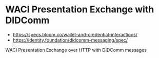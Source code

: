 # WACI Presentation Exchange with DIDComm

- https://specs.bloom.co/wallet-and-credential-interactions/
- https://identity.foundation/didcomm-messaging/spec/

WACI Presentation Exchange over HTTP with DIDComm messages
